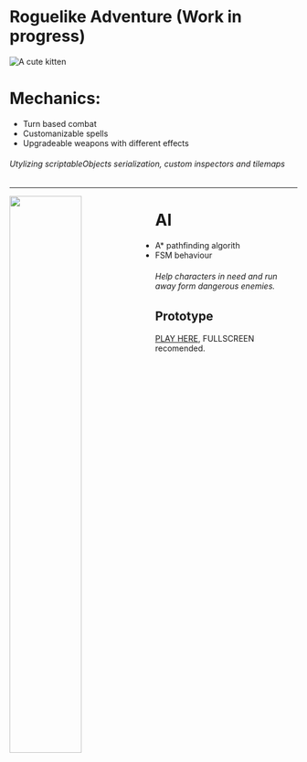 # Roguelike Adventure (Work in progress)

![A cute kitten](https://github.com/ErnSur/Roguelike/blob/master/Gifs/demo1.gif)


# Mechanics:
* Turn based combat
* Customanizable spells
* Upgradeable weapons with different effects
###### Utylizing scriptableObjects serialization, custom inspectors and tilemaps
---


<img align="left" width="50%" height="50%" src="https://github.com/ErnSur/Roguelike/blob/master/Gifs/demo2.gif">


# AI
* A* pathfinding algorith
* FSM behaviour
###### Help characters in need and run away form dangerous enemies.
## Prototype
[PLAY HERE](https://simmer.io/@ErnestSurys/~3249bcf0-b325-ed47-e8b8-70a0e3f8aec2), FULLSCREEN recomended.
```
